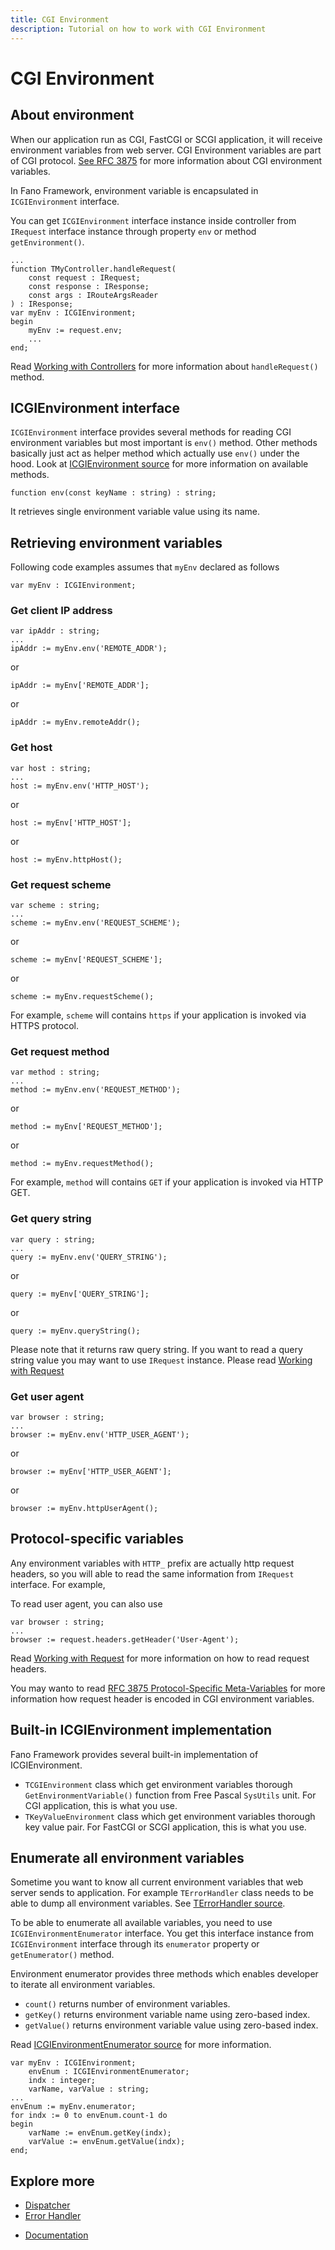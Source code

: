 ```yaml
---
title: CGI Environment
description: Tutorial on how to work with CGI Environment
---
```


<h1 class="major">CGI Environment</h1>

## About environment

When our application run as CGI, FastCGI or SCGI application, it will receive environment variables from web server. CGI Environment variables are part of
CGI protocol. [See RFC 3875](https://tools.ietf.org/html/rfc3875) for more information about CGI environment variables.

In Fano Framework, environment variable is encapsulated in `ICGIEnvironment` interface.

You can get `ICGIEnvironment` interface instance inside controller from `IRequest` interface instance through property `env` or method `getEnvironment()`.

```
...
function TMyController.handleRequest(
    const request : IRequest;
    const response : IResponse;
    const args : IRouteArgsReader
) : IResponse;
var myEnv : ICGIEnvironment;
begin
    myEnv := request.env;
    ...
end;
```

Read [Working with Controllers](/working-with-controllers) for more information about `handleRequest()` method.

## ICGIEnvironment interface

`ICGIEnvironment` interface provides several methods for reading CGI environment variables but most important is `env()` method. Other methods basically just
act as helper method which actually use `env()`  under the hood. Look at [ICGIEnvironment source](https://github.com/fanoframework/fano/blob/master/src/Environment/Contracts/EnvironmentIntf.pas) for more information on available methods.

```
function env(const keyName : string) : string;
```

It retrieves single environment variable value using its name.

## Retrieving environment variables

Following code examples assumes that `myEnv` declared as follows

```
var myEnv : ICGIEnvironment;
```

### Get client IP address

```
var ipAddr : string;
...
ipAddr := myEnv.env('REMOTE_ADDR');
```

or

```
ipAddr := myEnv['REMOTE_ADDR'];
```

or

```
ipAddr := myEnv.remoteAddr();
```

### Get host

```
var host : string;
...
host := myEnv.env('HTTP_HOST');
```

or

```
host := myEnv['HTTP_HOST'];
```
or

```
host := myEnv.httpHost();
```

### Get request scheme

```
var scheme : string;
...
scheme := myEnv.env('REQUEST_SCHEME');
```
or

```
scheme := myEnv['REQUEST_SCHEME'];
```

or

```
scheme := myEnv.requestScheme();
```
For example, `scheme` will contains `https` if your application is invoked via HTTPS protocol.

### Get request method

```
var method : string;
...
method := myEnv.env('REQUEST_METHOD');
```
or

```
method := myEnv['REQUEST_METHOD'];
```

or

```
method := myEnv.requestMethod();
```
For example, `method` will contains `GET` if your application is invoked via HTTP GET.

### Get query string

```
var query : string;
...
query := myEnv.env('QUERY_STRING');
```

or
```
query := myEnv['QUERY_STRING'];
```
or

```
query := myEnv.queryString();
```

Please note that it returns raw query string. If you want to read a query string value you may want to use `IRequest` instance. Please read [Working with Request](/working-with-request#getting-query-parameters)

### Get user agent

```
var browser : string;
...
browser := myEnv.env('HTTP_USER_AGENT');
```
or
```
browser := myEnv['HTTP_USER_AGENT'];
```

or

```
browser := myEnv.httpUserAgent();
```

## Protocol-specific variables

Any environment variables with `HTTP_` prefix are actually http request headers, so you will able to read the same information from `IRequest` interface. For example,

To read user agent, you can also use

```
var browser : string;
...
browser := request.headers.getHeader('User-Agent');
```
Read [Working with Request](/working-with-request#read-request-header) for more information on how to read request headers.

You may wanto to read [RFC 3875 Protocol-Specific Meta-Variables](https://tools.ietf.org/html/rfc3875#section-4.1.18) for  more information how request header is encoded in CGI environment variables.

## Built-in ICGIEnvironment implementation

Fano Framework provides several built-in implementation of ICGIEnvironment.

- `TCGIEnvironment` class which get environment variables thorough `GetEnvironmentVariable()` function from Free Pascal `SysUtils` unit. For CGI application, this is what you use.
- `TKeyValueEnvironment` class which get environment variables thorough key value pair. For FastCGI or SCGI application, this is what you use.

## Enumerate all environment variables

Sometime you want to know all current environment variables that web server sends to application. For example `TErrorHandler` class needs to be able to dump all environment variables. See [TErrorHandler source](https://github.com/fanoframework/fano/blob/master/src/Error/ErrorHandlerImpl.pas).

To be able to enumerate all available variables, you need to use `ICGIEnvironmentEnumerator` interface. You get this interface instance from `ICGIEnvironment` interface through its `enumerator` property or `getEnumerator()` method.

Environment enumerator provides three methods which enables developer to iterate all environment variables.

- `count()` returns number of environment variables.
- `getKey()` returns environment variable name using zero-based index.
- `getValue()` returns environment variable value using zero-based index.

Read [ICGIEnvironmentEnumerator source](https://github.com/fanoframework/fano/blob/master/src/Environment/Contracts/EnvironmentEnumeratorIntf.pas) for more information.

```
var myEnv : ICGIEnvironment;
    envEnum : ICGIEnvironmentEnumerator;
    indx : integer;
    varName, varValue : string;
...
envEnum := myEnv.enumerator;
for indx := 0 to envEnum.count-1 do
begin
    varName := envEnum.getKey(indx);
    varValue := envEnum.getValue(indx);
end;

```

## Explore more

- [Dispatcher](/dispatcher)
- [Error Handler](/error-handler)

<ul class="actions">
    <li><a href="/documentation" class="button">Documentation</a></li>
</ul>
